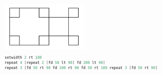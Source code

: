 ![](/teknoc/output/002.png)

```c
setwidth 2 rt 180
repeat 4 [repeat 2 [fd 50 lt 90] fd 200 lt 90]
repeat 3 [fd 50 rt 90 fd 100 rt 90 fd 50 rt 180 repeat 3 [fd 50 rt 90] fd 50 rt 180] ht
```
